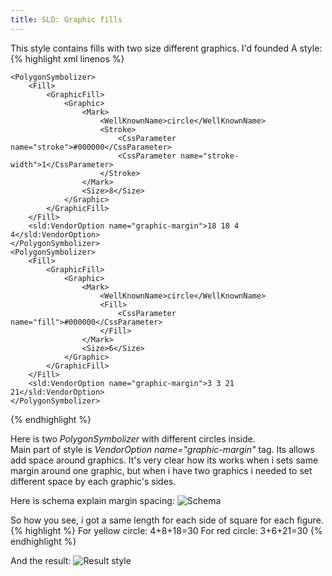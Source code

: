 ```yaml
---
title: SLD: Graphic fills
---
```

This style contains fills with two size different graphics. 
I'd founded 
A style:
{% highlight xml linenos %}

	<PolygonSymbolizer>
		<Fill>
			<GraphicFill>
				<Graphic>
					<Mark>
						<WellKnownName>circle</WellKnownName>
						<Stroke>
							<CssParameter name="stroke">#000000</CssParameter>
							<CssParameter name="stroke-width">1</CssParameter>
						</Stroke>
					</Mark>
					<Size>8</Size>
				</Graphic>
			</GraphicFill>
		</Fill>
		<sld:VendorOption name="graphic-margin">18 18 4 4</sld:VendorOption>
	</PolygonSymbolizer>
	<PolygonSymbolizer>
		<Fill>
			<GraphicFill>
				<Graphic>
					<Mark>
						<WellKnownName>circle</WellKnownName>
						<Fill>
							<CssParameter name="fill">#000000</CssParameter>
						</Fill>
					</Mark>
					<Size>6</Size>
				</Graphic>
			</GraphicFill>
		</Fill>
		<sld:VendorOption name="graphic-margin">3 3 21 21</sld:VendorOption>
	</PolygonSymbolizer>

{% endhighlight %}

Here is two _PolygonSymbolizer_ with different circles inside.  
Main part of style is _VendorOption name="graphic-margin"_ tag. Its allows add space around graphics.
It's very clear how its works when i sets same margin around one graphic, but when i have two graphics
i needed to set different space by each graphic's sides.

Here is schema explain margin spacing:
![Schema](/blog/img/2017-12-06/2017-12-06_1.jpg "Schema")

So how you see, i got a same length for each side of square for each figure.
{% highlight %}
	For yellow circle: 4+8+18=30
	For red circle: 3+6+21=30
{% endhighlight %}

And the result:
![Result style](/blog/img/2017-12-06/2017-12-06_2.png "Result style")

